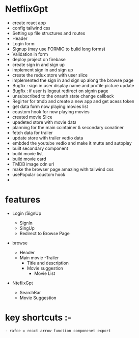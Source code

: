 
 # NetflixGpt

- create react app
- config tailwind css
- Setting up file structures and routes 
- Header
- Login form
- Signup (may use FORMIC to bulid long forms)
- Validation in form
- deploy project on firebase
- create sign in and sign up 
- implement sign in and sign up
- create the redux store with user slice
- implemented the sign in and sign up along the 
  browse page
- Bugfix : sign in user display name and profile picture update
- Bugfix : if user is logout redirect on signin page
- unsubscribed to the onauth state change callback
- Regirter for tmdb and create a new app and get acess token 
- get data form now playing movies list 
- coustom hook for now playing movies
- created movie Slice
- upadeted store with movie data
- planning for the main cointainer & secondary conatiner
- fetch data for trailer
- update store with trailer vedio data
- embded the youtube vedio and make it mutte and autoplay
- built secondary component
- build movie list 
- build movie card 
- TMDB image cdn url 
- make the browser page amazing with tailwind css
- usePopular coustom hook
- 


# features
- Login /SignUp
    - SignIn
    - SingUp
    - Redirect to Browse Page
 - browse 
    - Header
    - Main movie
        -Trailer
        - Title and description
        - Movie suggestion
            - Movie List

- NteflixGpt
    - SearchBar
    - Movie Suggestion
    



# key shortcuts :-
    - rafce = react arrow function componenet export